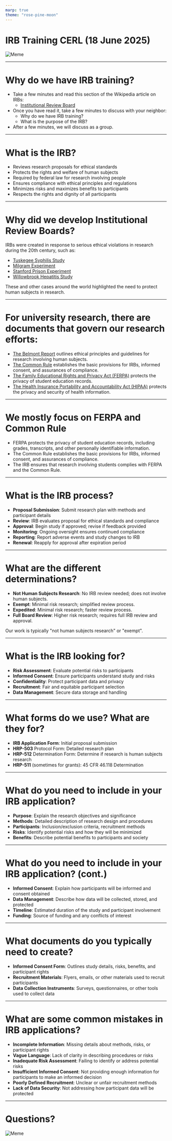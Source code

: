 ```yaml
---
marp: true
theme: "rose-pine-moon"
---
```


# IRB Training CERL (18 June 2025)

![Meme](https://media.makeameme.org/created/one-does-not-84131e614a.jpg)

---

# Why do we have IRB training?

- Take a few minutes and read this section of the Wikipedia article on IRBs:
  - [Institutional Review Board](https://en.wikipedia.org/wiki/Institutional_review_board#United_States_mandate_for_IRBs)
- Once you have read it, take a few minutes to discuss with your neighbor:
  - Why do we have IRB training?
  - What is the purpose of the IRB?
- After a few minutes, we will discuss as a group.

---

# What is the IRB?
- Reviews research proposals for ethical standards
- Protects the rights and welfare of human subjects
- Required by federal law for research involving people
- Ensures compliance with ethical principles and regulations
- Minimizes risks and maximizes benefits to participants
- Respects the rights and dignity of all participants

--- 

# Why did we develop Institutional Review Boards?

IRBs were created in response to serious ethical violations in research during the 20th century, such as:

- [Tuskegee Syphilis Study](https://en.wikipedia.org/wiki/Tuskegee_Syphilis_Study)
- [Milgram Experiment](https://en.wikipedia.org/wiki/Milgram_experiment)
- [Stanford Prison Experiment](https://en.wikipedia.org/wiki/Stanford_prison_experiment)
- [Willowbrook Hepatitis Study](https://en.wikipedia.org/wiki/Willowbrook_State_School#Hepatitis_studies)

These and other cases around the world highlighted the need to protect human subjects in research.

---

# For university research, there are documents that govern our research efforts:

- [The Belmont Report](https://www.hhs.gov/ohrp/regulations-and-policy/belmont-report/index.html) outlines ethical principles and guidelines for research involving human subjects.
- [The Common Rule](https://www.hhs.gov/ohrp/regulations-and-policy/regulations/common-rule/index.html) establishes the basic provisions for IRBs, informed consent, and assurances of compliance.
- [The Family Educational Rights and Privacy Act (FERPA)](https://www2.ed.gov/policy/gen/guid/fpco/ferpa/index.html) protects the privacy of student education records.
- [The Health Insurance Portability and Accountability Act (HIPAA)](https://www.hhs.gov/hipaa/index.html) protects the privacy and security of health information.

---

# We mostly focus on FERPA and Common Rule

- FERPA protects the privacy of student education records, including grades, transcripts, and other personally identifiable information.
- The Common Rule establishes the basic provisions for IRBs, informed consent, and assurances of compliance.
- The IRB ensures that research involving students complies with FERPA and the Common Rule.

---

# What is the IRB process?

- **Proposal Submission**: Submit research plan with methods and participant details
- **Review**: IRB evaluates proposal for ethical standards and compliance
- **Approval**: Begin study if approved; revise if feedback provided
- **Monitoring**: Ongoing oversight ensures continued compliance
- **Reporting**: Report adverse events and study changes to IRB
- **Renewal**: Reapply for approval after expiration period

---

# What are the different determinations?

- **Not Human Subjects Research**: No IRB review needed; does not involve human subjects.
- **Exempt**: Minimal risk research; simplified review process.
- **Expedited**: Minimal risk research; faster review process.
- **Full Board Review**: Higher risk research; requires full IRB review and approval.

Our work is typically "not human subjects research" or "exempt".

---

# What is the IRB looking for?
- **Risk Assessment**: Evaluate potential risks to participants
- **Informed Consent**: Ensure participants understand study and risks
- **Confidentiality**: Protect participant data and privacy
- **Recruitment**: Fair and equitable participant selection
- **Data Management**: Secure data storage and handling

---

# What forms do we use? What are they for?

- **IRB Application Form**: Initial proposal submission
- **HRP-503** Protocol Form: Detailed research plan
- **HRP-512** Determination Form: Determine if research is human subjects research
- **HRP-511** (sometimes for grants): 45 CFR 46.118 Determination

---

# What do you need to include in your IRB application?

- **Purpose**: Explain the research objectives and significance
- **Methods**: Detailed description of research design and procedures
- **Participants**: Inclusion/exclusion criteria, recruitment methods
- **Risks**: Identify potential risks and how they will be minimized
- **Benefits**: Describe potential benefits to participants and society

---

# What do you need to include in your IRB application? (cont.)

- **Informed Consent**: Explain how participants will be informed and consent obtained
- **Data Management**: Describe how data will be collected, stored, and protected
- **Timeline**: Estimated duration of the study and participant involvement
- **Funding**: Source of funding and any conflicts of interest

---

# What documents do you typically need to create?
- **Informed Consent Form**: Outlines study details, risks, benefits, and participant rights
- **Recruitment Materials**: Flyers, emails, or other materials used to recruit participants
- **Data Collection Instruments**: Surveys, questionnaires, or other tools used to collect data

---

# What are some common mistakes in IRB applications?

- **Incomplete Information**: Missing details about methods, risks, or participant rights
- **Vague Language**: Lack of clarity in describing procedures or risks
- **Inadequate Risk Assessment**: Failing to identify or address potential risks
- **Insufficient Informed Consent**: Not providing enough information for participants to make an informed decision
- **Poorly Defined Recruitment**: Unclear or unfair recruitment methods
- **Lack of Data Security**: Not addressing how participant data will be protected

---

# Questions? 

![Meme](https://media.makeameme.org/created/one-does-not-84131e614a.jpg)


